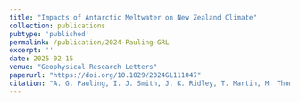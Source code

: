 ```yaml
---
title: "Impacts of Antarctic Meltwater on New Zealand Climate"
collection: publications
pubtype: 'published'
permalink: /publication/2024-Pauling-GRL
excerpt: ''
date: 2025-02-15
venue: "Geophysical Research Letters"
paperurl: "https://doi.org/10.1029/2024GL111047"
citation: "A. G. Pauling, I. J. Smith, J. K. Ridley, T. Martin, M. Thomas and D. P. Stevens. &quot;Impacts of Antarctic Meltwater on New Zealand Climate&quot; <i>Geophysical Research Letters</i>. 52: e2024GL111047"
---
```

